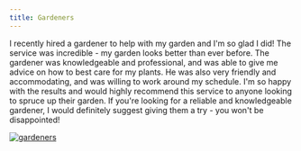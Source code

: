 ```yaml
---
title: Gardeners
---
```


I recently hired a gardener to help with my garden and I'm so glad I did! The service was incredible - my garden looks better than ever before. The gardener was knowledgeable and professional, and was able to give me advice on how to best care for my plants. He was also very friendly and accommodating, and was willing to work around my schedule. I'm so happy with the results and would highly recommend this service to anyone looking to spruce up their garden. If you're looking for a reliable and knowledgeable gardener, I would definitely suggest giving them a try - you won't be disappointed!

[![gardeners](<https://dabuttonfactory.com/button.png?t=CHECK+SERVICE&f=Noto+Sans-Bold&ts=26&tc=fff&hp=45&vp=20&c=11&bgt=unicolored&bgc=4bd42f>)](<https://www.bark.com/?a_aid=5d2d0e83cdc39>)